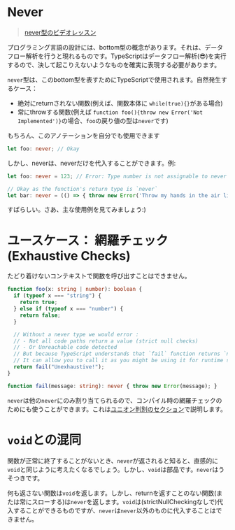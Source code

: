# Never

> [never型のビデオレッスン](https://egghead.io/lessons/typescript-use-the-never-type-to-avoid-code-with-dead-ends-using-typescript)

プログラミング言語の設計には、bottom型の概念があります。それは、データフロー解析を行うと現れるものです。TypeScriptはデータフロー解析(😎)を実行するので、決して起こりえないようなものを確実に表現する必要があります。

`never`型は、このbottom型を表すためにTypeScriptで使用されます。自然発生するケース：

* 絶対にreturnされない関数(例えば、関数本体に `while(true){}`がある場合)
* 常にthrowする関数(例えば `function foo(){throw new Error('Not Implemented')}`の場合、`foo`の戻り値の型は`never`です)

もちろん、このアノテーションを自分でも使用できます

```ts
let foo: never; // Okay
```

しかし、neverは、neverだけを代入することができます。例:

```ts
let foo: never = 123; // Error: Type number is not assignable to never

// Okay as the function's return type is `never`
let bar: never = (() => { throw new Error('Throw my hands in the air like I just dont care') })();
```

すばらしい。さあ、主な使用例を見てみましょう:)

# ユースケース： 網羅チェック(Exhaustive Checks)

たどり着けないコンテキストで関数を呼び出すことはできません。

```ts
function foo(x: string | number): boolean {
  if (typeof x === "string") {
    return true;
  } else if (typeof x === "number") {
    return false;
  }

  // Without a never type we would error :
  // - Not all code paths return a value (strict null checks)
  // - Or Unreachable code detected
  // But because TypeScript understands that `fail` function returns `never`
  // It can allow you to call it as you might be using it for runtime safety / exhaustive checks.
  return fail("Unexhaustive!");
}

function fail(message: string): never { throw new Error(message); }
```

`never`は他の`never`にのみ割り当てられるので、コンパイル時の網羅チェックのためにも使うことができます。これは[ユニオン判別のセクション](./discriminated-unions.md)で説明します。

# `void`との混同

関数が正常に終了することがないとき、`never`が返されると知ると、直感的に`void`と同じように考えたくなるでしょう。しかし、`void`は部品です。`never`はうそつきです。

何も返さない関数は`void`を返します。しかし、returnを返すことのない関数(または常にスローする)は`never`を返します。`void`は(strictNullCheckingなしで)代入することができるものですが、`never`は`never`以外のものに代入することはできません。
